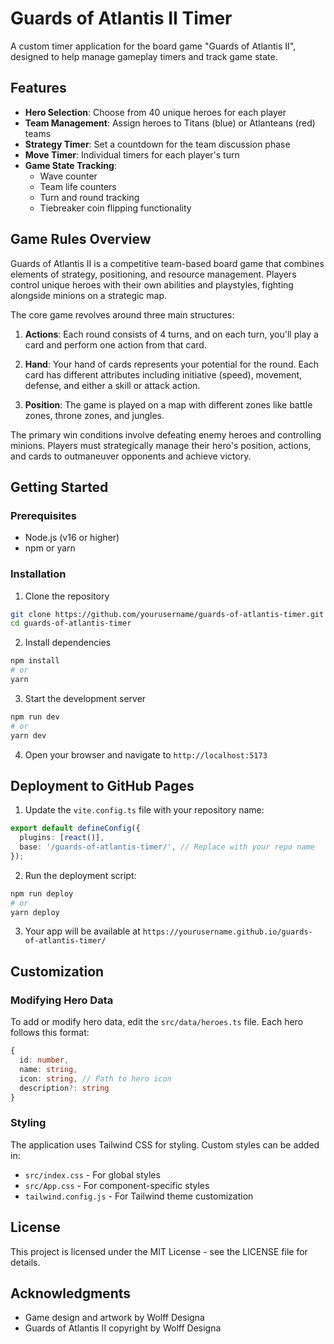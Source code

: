# Guards of Atlantis II Timer

A custom timer application for the board game "Guards of Atlantis II", designed to help manage gameplay timers and track game state.

## Features

- **Hero Selection**: Choose from 40 unique heroes for each player
- **Team Management**: Assign heroes to Titans (blue) or Atlanteans (red) teams
- **Strategy Timer**: Set a countdown for the team discussion phase
- **Move Timer**: Individual timers for each player's turn
- **Game State Tracking**:
  - Wave counter
  - Team life counters
  - Turn and round tracking
  - Tiebreaker coin flipping functionality

## Game Rules Overview

Guards of Atlantis II is a competitive team-based board game that combines elements of strategy, positioning, and resource management. Players control unique heroes with their own abilities and playstyles, fighting alongside minions on a strategic map.

The core game revolves around three main structures:

1. **Actions**: Each round consists of 4 turns, and on each turn, you'll play a card and perform one action from that card.

2. **Hand**: Your hand of cards represents your potential for the round. Each card has different attributes including initiative (speed), movement, defense, and either a skill or attack action.

3. **Position**: The game is played on a map with different zones like battle zones, throne zones, and jungles.

The primary win conditions involve defeating enemy heroes and controlling minions. Players must strategically manage their hero's position, actions, and cards to outmaneuver opponents and achieve victory.

## Getting Started

### Prerequisites

- Node.js (v16 or higher)
- npm or yarn

### Installation

1. Clone the repository
```bash
git clone https://github.com/yourusername/guards-of-atlantis-timer.git
cd guards-of-atlantis-timer
```

2. Install dependencies
```bash
npm install
# or
yarn
```

3. Start the development server
```bash
npm run dev
# or
yarn dev
```

4. Open your browser and navigate to `http://localhost:5173`

## Deployment to GitHub Pages

1. Update the `vite.config.ts` file with your repository name:
```ts
export default defineConfig({
  plugins: [react()],
  base: '/guards-of-atlantis-timer/', // Replace with your repo name
});
```

2. Run the deployment script:
```bash
npm run deploy
# or
yarn deploy
```

3. Your app will be available at `https://yourusername.github.io/guards-of-atlantis-timer/`

## Customization

### Modifying Hero Data

To add or modify hero data, edit the `src/data/heroes.ts` file. Each hero follows this format:

```typescript
{
  id: number,
  name: string,
  icon: string, // Path to hero icon
  description?: string
}
```

### Styling

The application uses Tailwind CSS for styling. Custom styles can be added in:
- `src/index.css` - For global styles
- `src/App.css` - For component-specific styles
- `tailwind.config.js` - For Tailwind theme customization

## License

This project is licensed under the MIT License - see the LICENSE file for details.

## Acknowledgments

- Game design and artwork by Wolff Designa
- Guards of Atlantis II copyright by Wolff Designa
